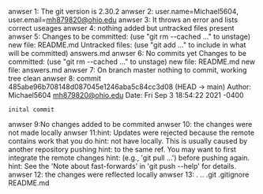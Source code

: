 anwser 1: The git version is 2.30.2
anwser 2: user.name=Michael5604, user.email=mh879820@ohio.edu
anwser 3: It throws an error and lists correct useages
anwser 4: nothing added but untracked files present
anwser 5: Changes to be committed:
  (use "git rm --cached <file>..." to unstage)
	new file:   README.md
	Untracked files:
 	 (use "git add <file>..." to include in what will be committed)
	answers.md
anwser 6: No commits yet
Changes to be committed:
  (use "git rm --cached <file>..." to unstage)
	new file:   README.md
	new file:   answers.md
anwser 7: On branch master nothing to commit, working tree clean
anwser 8: commit 485abe96b708148d087045e1246aba5c84cc3d08 (HEAD -> main)
	Author: Michael5604 <mh879820@ohio.edu>
	Date:   Fri Sep 3 18:54:22 2021 -0400

    inital commit
anwser 9:No changes added to be commited
anwser 10: the changes were not made locally
anwser 11:hint: Updates were rejected because the remote contains work that you do
	hint: not have locally. This is usually caused by another repository pushing
	hint: to the same ref. You may want to first integrate the remote changes
	hint: (e.g., 'git pull ...') before pushing again.
	hint: See the 'Note about fast-forwards' in 'git push --help' for details.
anwser 12: the changes were reflected locally
anwser 13: .  ..  .git  .gitignore  README.md

